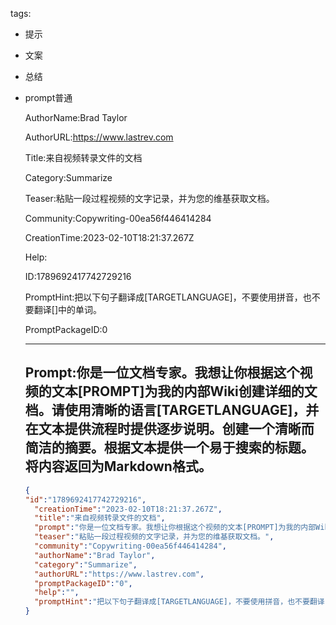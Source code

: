   tags: 
- 提示
- 文案
- 总结
- prompt普通

  AuthorName:Brad Taylor

  AuthorURL:https://www.lastrev.com

  Title:来自视频转录文件的文档

  Category:Summarize

  Teaser:粘贴一段过程视频的文字记录，并为您的维基获取文档。

  Community:Copywriting-00ea56f446414284

  CreationTime:2023-02-10T18:21:37.267Z

  Help:

  ID:1789692417742729216

  PromptHint:把以下句子翻译成[TARGETLANGUAGE]，不要使用拼音，也不要翻译[]中的单词。

  PromptPackageID:0

  ---

  ## Prompt:你是一位文档专家。我想让你根据这个视频的文本[PROMPT]为我的内部Wiki创建详细的文档。请使用清晰的语言[TARGETLANGUAGE]，并在文本提供流程时提供逐步说明。创建一个清晰而简洁的摘要。根据文本提供一个易于搜索的标题。将内容返回为Markdown格式。

  ```json
  {
  "id":"1789692417742729216",
    "creationTime":"2023-02-10T18:21:37.267Z",
    "title":"来自视频转录文件的文档",
    "prompt":"你是一位文档专家。我想让你根据这个视频的文本[PROMPT]为我的内部Wiki创建详细的文档。请使用清晰的语言[TARGETLANGUAGE]，并在文本提供流程时提供逐步说明。创建一个清晰而简洁的摘要。根据文本提供一个易于搜索的标题。将内容返回为Markdown格式。",
    "teaser":"粘贴一段过程视频的文字记录，并为您的维基获取文档。",
    "community":"Copywriting-00ea56f446414284",
    "authorName":"Brad Taylor",
    "category":"Summarize",
    "authorURL":"https://www.lastrev.com",
    "promptPackageID":"0",
    "help":"",
    "promptHint":"把以下句子翻译成[TARGETLANGUAGE]，不要使用拼音，也不要翻译[]中的单词。"
  }
  ```
